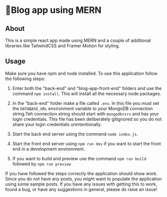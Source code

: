 # 📝Blog app using MERN

## About

This is a simple react app made using MERN and a couple of additional libraries like TailwindCSS and Framer Motion for styling.

## Usage

Make sure you have npm and node installed. To use this application follow the following steps:

1. Enter both the "back-end" and "blog-app-front-end" folders and use the command ```npm install```. This will install all the necessary node packages.

2. In the "back-end" folder make a file called ```.env```. In this file you must set the ```DATABASE_URL``` environment variable to your MongoDB connection string.Teh connection string should start with ```mongodb+srv``` and has your login credentials. This file has been deliberately gitignored so you do not share your login credentials unintentionally.

3. Start the back end server using the command ```node index.js```.

4. Start the front end server using ```npm run dev``` if you want to start the front end in a development environment. 

5. If you want to build and preview use the command ```npm run build``` followed by ```npm run preview```


If you have followed the steps correctly the application should show work. Since you do not have any posts, you might want to populate the application using some sample posts. If you have any issues with getting this to work, found a bug, or have any suggestions in general, please do raise an issue! 
